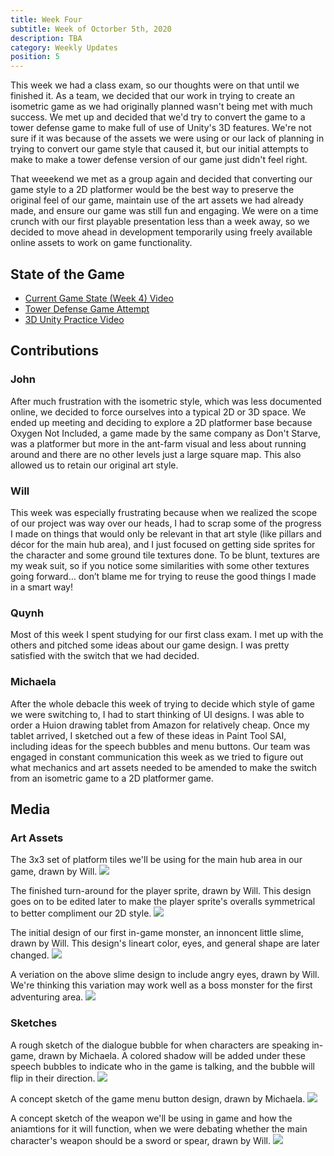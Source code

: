 ```yaml
---
title: Week Four
subtitle: Week of Octorber 5th, 2020
description: TBA
category: Weekly Updates
position: 5
---
```


This week we had a class exam, so our thoughts were on that until we finished it. As a team, we decided that our work in trying to create an isometric game as we had originally planned wasn't being met with much success. We met up and decided that we'd try to convert the game to a tower defense game to make full of use of Unity's 3D features. We're not sure if it was because of the assets we were using or our lack of planning in trying to convert our game style that caused it, but our initial attempts to make to make a tower defense version of our game just didn't feel right. 

That weeekend we met as a group again and decided that converting our game style to a 2D platformer would be the best way to preserve the original feel of our game, maintain use of the art assets we had already made, and ensure our game was still fun and engaging. We were on a time crunch with our first playable presentation less than a week away, so we decided to move ahead in development temporarily using freely available online assets to work on game functionality.

## State of the Game
- [Current Game State (Week 4) Video](https://youtu.be/iDeeNZ-_WO8)
- [Tower Defense Game Attempt](./media/week-4/tower-defense-attempt.png)
- [3D Unity Practice Video](https://youtu.be/8WGBb4SKh2M)

## Contributions

### John
After much frustration with the isometric style, which was less documented online, we decided to force ourselves into a typical 2D or 3D space. We ended up meeting and deciding to explore a 2D platformer base because Oxygen Not Included, a game made by the same company as Don't Starve, was a platformer but more in the ant-farm visual and less about running around and there are no other levels just a large square map. This also allowed us to retain our original art style.

### Will
This week was especially frustrating because when we realized the scope of our project was way over our heads, I had to scrap some of the progress I made on things that would only be relevant in that art style (like pillars and décor for the main hub area), and I just focused on getting side sprites for the character and some ground tile textures done. To be blunt, textures are my weak suit, so if you notice some similarities with some other textures going forward… don’t blame me for trying to reuse the good things I made in a smart way!

### Quynh
Most of this week I spent studying for our first class exam. I met up with the others and pitched some ideas about our game design. I was pretty satisfied with the switch that we had decided.

### Michaela
After the whole debacle this week of trying to decide which style of game we were switching to, I had to start thinking of UI designs. I was able to order a Huion drawing tablet from Amazon for relatively cheap. Once my tablet arrived, I sketched out a few of these ideas in Paint Tool SAI, including ideas for the speech bubbles and menu buttons. Our team was engaged in constant communication this week as we tried to figure out what mechanics and art assets needed to be amended to make the switch from an isometric game to a 2D platformer game.

## Media

### Art Assets
The 3x3 set of platform tiles we'll be using for the main hub area in our game, drawn by Will.
<img src="./media/week-4/cave-tiles.png" />

The finished turn-around for the player sprite, drawn by Will. This design goes on to be edited later to make the player sprite's overalls symmetrical to better compliment our 2D style.
<img src="./media/week-4/player-sprite-complete.png" />

The initial design of our first in-game monster, an innoncent little slime, drawn by Will. This design's lineart color, eyes, and general shape are later changed.
<img src="./media/week-4/slime-initial-design.png" />

A veriation on the above slime design to include angry eyes, drawn by Will. We're thinking this variation may work well as a boss monster for the first adventuring area.
<img src="./media/week-4/slime-angry-initial-design.png" />

### Sketches
A rough sketch of the dialogue bubble for when characters are speaking in-game, drawn by Michaela. A colored shadow will be added under these speech bubbles to indicate who in the game is talking, and the bubble will flip in their direction.
<img src="./media/week-4/dialogue-bubble-sketch.png" />

A concept sketch of the game menu button design, drawn by Michaela.
<img src="./media/week-4/menu-button-sketch.png" />

A concept sketch of the weapon we'll be using in game and how the aniamtions for it will function, when we were debating whether the main character's weapon should be a sword or spear, drawn by Will.
<img src="./media/week-4/spear-attack-planning.png" />
